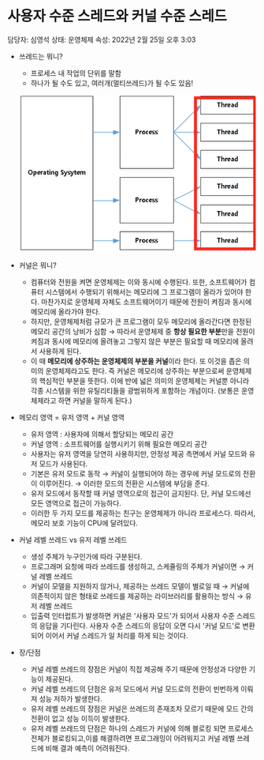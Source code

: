 # 사용자 수준 스레드와 커널 수준 스레드

담당자: 심영석
상태: 운영체제
속성: 2022년 2월 25일 오후 3:03

- 쓰레드는 뭐니?
    - 프로세스 내 작업의 단위를 말함
    - 하나가 될 수도 있고, 여러개(멀티쓰레드)가 될 수도 있음!
    
    ![Untitled](img/img_3.png)
    

- 커널은 뭐니?
    - 컴퓨터와 전원을 켜면 운영체제는 이와 동시에 수행된다. 또한, 소프트웨어가 컴퓨터 시스템에서 수행되기 위해서는 메모리에 그 프로그램이 올라가 있어야 한다. 마찬가지로 운영체제 자체도 소프트웨어이기 때문에 전원이 켜짐과 동시에 메모리에 올라가야 한다.
    - 하지만, 운영체제처럼 규모가 큰 프로그램이 모두 메모리에 올라간다면 한정된 메모리 공간의 낭비가 심함 → 따라서 운영체제 중 **항상 필요한 부분**만을 전원이 켜짐과 동시에 메모리에 올려놓고 그렇지 않은 부분은 필요할 때 메모리에 올려서 사용하게 된다.
    - 이 때 **메모리에 상주하는 운영체제의 부분을 커널**이라 한다. 또 이것을 좁은 의미의 운영체제라고도 한다. 즉 커널은 메모리에 상주하는 부분으로써 운영체제의 핵심적인 부분을 뜻한다. 이에 반에 넓은 의미의 운영체제는 커널뿐 아니라 각종 시스템을 위한 유틸리티들을 광범위하게 포함하는 개념이다. (보통은 운영체제라고 하면 커널을 말하게 된다.)
    
- 메모리 영역 = 유저 영역 + 커널 영역
    - 유저 영역 : 사용자에 의해서 할당되는 메모리 공간
    - 커널 영역 : 소프트웨어를 실행시키기 위해 필요한 메모리 공간
    - 사용자는 유저 영역을 당연히 사용하지만, 안정성 제공 측면에서 커널 모드와 유저 모드가 사용된다.
    - 기본은 유저 모드로 동작 → 커널이 실행되어야 하는 경우에 커널 모드로의 전환이 이루어진다. → 이러한 모드의 전환은 시스템에 부담을 준다.
    - 유저 모드에서 동작할 때 커널 영역으로의 접근이 금지된다. 단, 커널 모드에선 모든 영역으로 접근이 가능하다.
    - 이러한 두 가지 모드를 제공하는 친구는 운영체제가 아니라 프로세스다. 따라서, 메모리 보호 기능이 CPU에 달려있다.
    
- 커널 레벨 쓰레드 vs 유저 레벨 쓰레드
    - 생성 주체가 누구인가에 따라 구분된다.
    - 프로그래머 요청에 따라 쓰레드를 생성하고, 스케쥴링의 주체가 커널이면 → 커널 레벨 쓰레드
    - 커널이 모델을 지원하지 않거나, 제공하는 쓰레드 모델이 별로일 때 → 커널에 의존적이지 않은 형태로 쓰레드를 제공하는 라이브러리를 활용하는 방식 → 유저 레벨 쓰레드
    - 입출력 인터럽트가 발생하면 커널은 '사용자 모드'가 되어서 사용자 수준 스레드의 응답을 기다린다. 사용자 수준 스레드의 응답이 오면 다시 '커널 모드'로 변환되어 이어서 커널 스레드가 일 처리를 하게 되는 것이다.
    
- 장/단점
    - 커널 레벨 쓰레드의 장점은 커널이 직접 제공해 주기 때문에 안정성과 다양한 기능이 제공된다.
    - 커널 레벨 쓰레드의 단점은 유저 모드에서 커널 모드로의 전환이 빈번하게 이뤄져 성능 저하가 발생한다.
    - 유저 레벨 쓰레드의 장점은 커널은 쓰레드의 존재조차 모르기 때문에 모드 간의 전환이 없고 성능 이득이 발생한다.
    - 유저 레벨 쓰레드의 단점은 하나의 스레드가 커널에 의해 블로킹 되면 프로세스 전체가 블로킹되고,이를 해결하려면 프로그래밍이 어려워지고 커널 레벨 쓰레드에 비해 결과 예측이 어려워진다.
